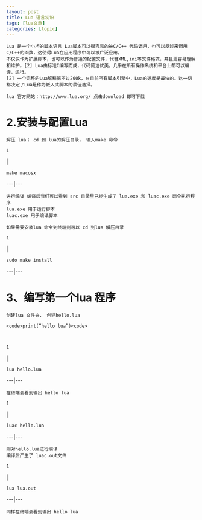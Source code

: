 ```yaml
---
layout: post
title: Lua 语言初识 
tags: [lua文章]
categories: [topic]
---
```

`Lua 是一个小巧的脚本语言 Lua脚本可以很容易的被C/C++ 代码调用，也可以反过来调用C/C++的函数，这使得Lua在应用程序中可以被广泛应用。`  
`不仅仅作为扩展脚本，也可以作为普通的配置文件，代替XML,ini等文件格式，并且更容易理解和维护。[2]
Lua由标准C编写而成，代码简洁优美，几乎在所有操作系统和平台上都可以编译，运行。`  
`[2] 一个完整的Lua解释器不过200k，在目前所有脚本引擎中，Lua的速度是最快的。这一切都决定了Lua是作为嵌入式脚本的最佳选择。`

`lua 官方网站：http://www.lua.org/ 点击download 即可下载`

# 2.安装与配置Lua

`解压 lua； cd 到 lua的解压目录， 输入make 命令`  

    
    
    1  
    

|

    
    
    make macosx  
      
  
---|---  
  
`进行编译 编译后我们可以看到 src 目录里已经生成了 lua.exe 和 luac.exe 两个执行程序`  
`lua.exe 用于运行脚本`  
`luac.exe 用于编译脚本`

`如果需要安装lua 命令到终端则可以 cd 到lua 解压目录`  

    
    
    1  
    

|

    
    
    sudo make install  
      
  
---|---  
  
# 3、编写第一个lua 程序

`创建lua 文件夹， 创建hello.lua`

    
    
    <code>print(“hello lua”)<code>
    
    
    
    1  
    

|

    
    
    lua hello.lua  
      
  
---|---  
  
`在终端会看到输出 hello lua`  

    
    
    1  
    

|

    
    
    luac hello.lua  
      
  
---|---  
  
`则对hello.lua进行编译`  
`编译后产生了 luac.out文件`  

    
    
    1  
    

|

    
    
    lua lua.out  
      
  
---|---  
  
`同样在终端会看到输出 hello lua`
